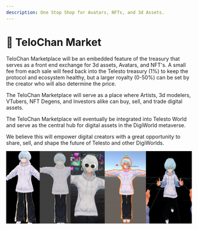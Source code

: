 ```yaml
---
description: One Stop Shop for Avatars, NFTs, and 3d Assets.
---
```


# 🏪 TeloChan Market

TeloChan Marketplace will be an embedded feature of the treasury that serves as a front end exchange for 3d assets, Avatars, and NFT's. A small fee from each sale will feed back into the Telesto treasury (1%) to keep the protocol and ecosystem healthy, but a larger royalty (0-50%) can be set by the creator who will also determine the price.

The TeloChan Marketplace will serve as a place where Artists, 3d modelers, VTubers, NFT Degens, and Investors alike can buy, sell, and trade digital assets.

The TeloChan Marketplace will eventually be integrated into Telesto World and serve as the central hub for digital assets in the DigiWorld metaverse.

We believe this will empower digital creators with a great opportunity to share, sell, and shape the future of Telesto and other DigiWorlds.

![](<../.gitbook/assets/image (2).png>)
